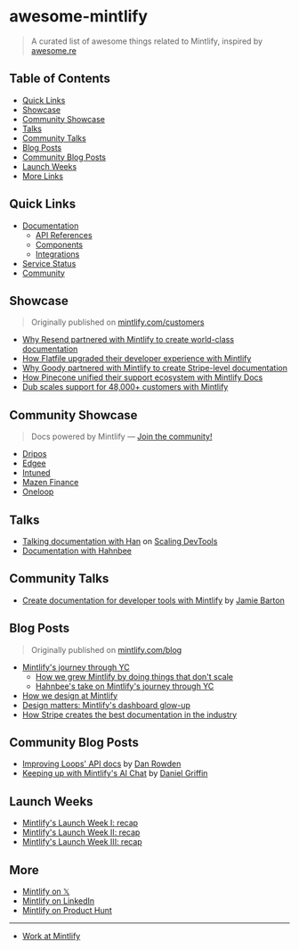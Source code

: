 # awesome-mintlify

> A curated list of awesome things related to Mintlify, inspired by [awesome.re](http://awesome.re/)

## Table of Contents

- [Quick Links](#quick-links)
- [Showcase](#showcase)
- [Community Showcase](#community-showcase)
- [Talks](#talks)
- [Community Talks](#community-talks)
- [Blog Posts](#blog-posts)
- [Community Blog Posts](#community-blog-posts)
- [Launch Weeks](#launch-weeks)
- [More Links](#more)

## Quick Links

- [Documentation](https://mintlify.com/docs)
  - [API References](https://mintlify.com/docs/api-playground)
  - [Components](https://mintlify.com/docs/content/components)
  - [Integrations](https://mintlify.com/docs/integrations)
- [Service Status](https://status.mintlify.com/)
- [Community](https://mintlify.com/community)

## Showcase

> Originally published on [mintlify.com/customers](https://mintlify.com/customers)

- [Why Resend partnered with Mintlify to create world-class documentation](https://mintlify.com/customers/resend)
- [How Flatfile upgraded their developer experience with Mintlify
](https://mintlify.com/customers/flatfile)
- [Why Goody partnered with Mintlify to create Stripe-level documentation
](https://mintlify.com/customers/goody)
- [How Pinecone unified their support ecosystem with Mintlify Docs](https://mintlify.com/customers/pinecone)
- [Dub scales support for 48,000+ customers with Mintlify](https://mintlify.com/customers/dub)

## Community Showcase

> Docs powered by Mintlify — [Join the community!](https://mintlify.com/community)

- [Dripos](https://support.dripos.com/)
- [Edgee](https://docs.edgee.cloud/)
- [Intuned](https://docs.intunedhq.com/)
- [Mazen Finance](https://docs.mazen.finance)
- [Oneloop](https://docs.oneloop.ai/)

## Talks

- [Talking documentation with Han](https://www.youtube.com/watch?v=JaMVGUlT3yI) on [Scaling DevTools](https://scalingdevtools.com/)
- [Documentation with Hahnbee](https://www.youtube.com/watch?v=QVwNqNgLRUw)

## Community Talks

- [Create documentation for developer tools with Mintlify](https://www.youtube.com/watch?v=hFlZJzY2HNM) by [Jamie Barton](https://www.linkedin.com/in/notrab/)

## Blog Posts

> Originally published on [mintlify.com/blog](https://mintlify.com/blog)

- [Mintlify's journey through YC](https://mintlify.com/blog/ycombinator)
  - [How we grew Mintlify by doing things that don't scale](https://mintlify.com/blog/things-that-do-not-scale)
  - [Hahnbee's take on Mintlify's journey through YC](https://mintlify.com/blog/hahnbee-applying-to-yc)
- [How we design at Mintlify](https://mintlify.com/blog/how-we-design-at-mintlify)
- [Design matters: Mintlify's dashboard glow-up](https://mintlify.com/blog/design-matters)
- [How Stripe creates the best documentation in the industry](https://mintlify.com/blog/stripe-docs)

## Community Blog Posts

- [Improving Loops' API docs](https://loops.so/docs/guides/how-we-work-documentation) by [Dan Rowden](https://x.com/dr)
- [Keeping up with Mintlify's AI Chat](https://dev.to/danielsgriffin/keeping-up-with-mintlifys-ai-chat-5a0m) by [Daniel Griffin](https://x.com/danielsgriffin)

## Launch Weeks

- [Mintlify's Launch Week I: recap](https://mintlify.com/blog/launch-week-wrapup)
- [Mintlify's Launch Week II: recap](https://x.com/mintlify/status/1749524318940487816)
- [Mintlify's Launch Week III: recap](https://x.com/mintlify/status/1810826290502717480)

## More

- [Mintlify on 𝕏](https://x.com/mintlify)
- [Mintlify on LinkedIn](https://linkedin.com/company/mintlify)
- [Mintlify on Product Hunt](https://producthunt.com/products/mintlify)

---

- [Work at Mintlify](https://mintlify.com/careers)
